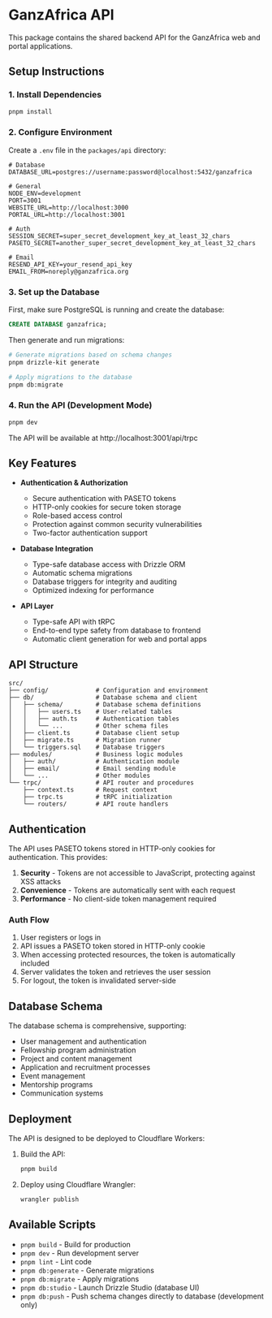 # GanzAfrica API

This package contains the shared backend API for the GanzAfrica web and portal applications.

## Setup Instructions

### 1. Install Dependencies

```bash
pnpm install
```

### 2. Configure Environment

Create a `.env` file in the `packages/api` directory:

```env
# Database
DATABASE_URL=postgres://username:password@localhost:5432/ganzafrica

# General
NODE_ENV=development
PORT=3001
WEBSITE_URL=http://localhost:3000
PORTAL_URL=http://localhost:3001

# Auth
SESSION_SECRET=super_secret_development_key_at_least_32_chars
PASETO_SECRET=another_super_secret_development_key_at_least_32_chars

# Email
RESEND_API_KEY=your_resend_api_key
EMAIL_FROM=noreply@ganzafrica.org
```

### 3. Set up the Database

First, make sure PostgreSQL is running and create the database:

```sql
CREATE DATABASE ganzafrica;
```

Then generate and run migrations:

```bash
# Generate migrations based on schema changes
pnpm drizzle-kit generate

# Apply migrations to the database
pnpm db:migrate
```

### 4. Run the API (Development Mode)

```bash
pnpm dev
```

The API will be available at http://localhost:3001/api/trpc

## Key Features

- **Authentication & Authorization**
    - Secure authentication with PASETO tokens
    - HTTP-only cookies for secure token storage
    - Role-based access control
    - Protection against common security vulnerabilities
    - Two-factor authentication support

- **Database Integration**
    - Type-safe database access with Drizzle ORM
    - Automatic schema migrations
    - Database triggers for integrity and auditing
    - Optimized indexing for performance

- **API Layer**
    - Type-safe API with tRPC
    - End-to-end type safety from database to frontend
    - Automatic client generation for web and portal apps

## API Structure

```
src/
├── config/             # Configuration and environment
├── db/                 # Database schema and client
│   ├── schema/         # Database schema definitions
│   │   ├── users.ts    # User-related tables
│   │   ├── auth.ts     # Authentication tables
│   │   └── ...         # Other schema files
│   ├── client.ts       # Database client setup
│   ├── migrate.ts      # Migration runner
│   └── triggers.sql    # Database triggers
├── modules/            # Business logic modules
│   ├── auth/           # Authentication module
│   ├── email/          # Email sending module
│   └── ...             # Other modules
└── trpc/               # API router and procedures
    ├── context.ts      # Request context
    ├── trpc.ts         # tRPC initialization
    └── routers/        # API route handlers
```

## Authentication

The API uses PASETO tokens stored in HTTP-only cookies for authentication. This provides:

1. **Security** - Tokens are not accessible to JavaScript, protecting against XSS attacks
2. **Convenience** - Tokens are automatically sent with each request
3. **Performance** - No client-side token management required

### Auth Flow

1. User registers or logs in
2. API issues a PASETO token stored in HTTP-only cookie
3. When accessing protected resources, the token is automatically included
4. Server validates the token and retrieves the user session
5. For logout, the token is invalidated server-side

## Database Schema

The database schema is comprehensive, supporting:

- User management and authentication
- Fellowship program administration
- Project and content management
- Application and recruitment processes
- Event management
- Mentorship programs
- Communication systems

## Deployment

The API is designed to be deployed to Cloudflare Workers:

1. Build the API:
   ```bash
   pnpm build
   ```

2. Deploy using Cloudflare Wrangler:
   ```bash
   wrangler publish
   ```

## Available Scripts

- `pnpm build` - Build for production
- `pnpm dev` - Run development server
- `pnpm lint` - Lint code
- `pnpm db:generate` - Generate migrations
- `pnpm db:migrate` - Apply migrations
- `pnpm db:studio` - Launch Drizzle Studio (database UI)
- `pnpm db:push` - Push schema changes directly to database (development only)